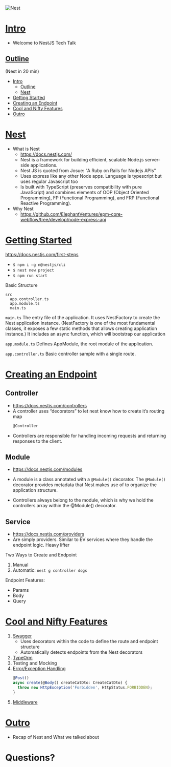 ![Nest](https://nestjs.com/img/logo_text.svg)

# [Intro](#Intro)

- Welcome to NestJS Tech Talk

## [Outline](#Outline)

(Nest in 20 min)
  - [Intro](#intro)
    - [Outline](#Outline)
    - [Nest](#nest)
  - [Getting Started](#Getting-Started)
  - [Creating an Endpoint](#Creating-an-Endpoint)
  - [Cool and Nifty Features](#Cool-and-Nifty-Features)
  - [Outro](#Outro)

# [Nest](#Nest)

- What is Nest
  - https://docs.nestjs.com/
  - Nest is a framework for building efficient, scalable Node.js server-side applications.
  - Nest JS is quoted from Josue: "A Ruby on Rails for Nodejs APIs"
  - Uses express like any other Node apps. Language is typescript but uses regular Javascript too
  - Is built with TypeScript (preserves compatibility with pure JavaScript) and combines elements of OOP (Object Oriented Programming), FP (Functional Programming), and FRP (Functional Reactive Programming).
- Why Nest
  - https://github.com/ElephantVentures/epm-core-webflow/tree/develop/node-express-api

# [Getting Started](#Getting-Started)

https://docs.nestjs.com/first-steps
- `$ npm i –g n@nestjs/cli`
- `$ nest new project`
- `$ npm run start`

Basic Structure
  ```
  src
    app.controller.ts
    app.module.ts
    main.ts
  ```

  `main.ts`
      The entry file of the application. It uses NestFactory to create the Nest application instance. (NestFactory is one of the most fundamental classes, it exposes a few static methods that allows creating application instance.) It includes an async function, which will bootstrap our application

  `app.module.ts`
      Defines AppModule, the root module of the application.

  `app.controller.ts`
      Basic controller sample with a single route.

# [Creating an Endpoint](#Creating-an-Endpoint)

## Controller

* https://docs.nestjs.com/controllers
* A controller uses “decorators” to let nest know how to create it’s routing map
    ``` typescript
    @Controller
    ```
* Controllers are responsible for handling incoming requests and returning responses to the client.

## Module

* https://docs.nestjs.com/modules
* A module is a class annotated with a `@Module()` decorator. The `@Module()` decorator provides metadata that Nest makes use of to organize the application structure.

* Controllers always belong to the module, which is why we hold the controllers array within the @Module() decorator.

## Service

* https://docs.nestjs.com/providers
* Are simply providers. Similar to EV services where they handle the endpoint logic. Heavy lifter

Two Ways to Create and Endpoint
1. Manual
2. Automatic:  `nest g controller dogs`

Endpoint Features:
- Params
- Body
- Query

# [Cool and Nifty Features](#Cool-and-Nifty-Features)

1. [Swagger](https://docs.nestjs.com/recipes/swagger)
    - Uses decorators within the code to define the route and endpoint structure
    - Automatically detects endpoints from the Nest decorators
2. [TypeOrm](https://docs.nestjs.com/techniques/database)
3. Testing and Mocking
4. [Error/Exception Handling](https://docs.nestjs.com/exception-filters)
    ``` typescript
    @Post()
    async create(@Body() createCatDto: CreateCatDto) {
      throw new HttpException('Forbidden', HttpStatus.FORBIDDEN);
    }
    ```
5. [Middleware](https://docs.nestjs.com/middleware)

# [Outro](#Outro)
- Recap of Nest and What we talked about

# Questions?
